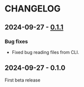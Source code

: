 # CHANGELOG

## 2024-09-27 - [0.1.1]

### Bug fixes

- Fixed bug reading files from CLI.

## 2024-09-27 - 0.1.0

First beta release

[0.1.1]: https://github.com/mondeja/hledger-fmt/compare/v0.1.0...v0.1.1
